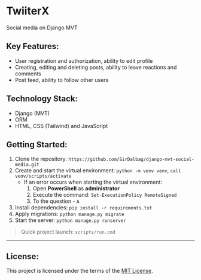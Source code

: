 # TwiiterX
Social media on Django MVT

## Key Features:
* User registration and authorization, ability to edit profile
* Creating, editing and deleting posts, ability to leave reactions and comments
* Post feed, ability to follow other users

## Technology Stack:
* Django (MVT)
* ORM 
* HTML, CSS (Tailwind) and JavaScript

## Getting Started:
1. Clone the repository: `https://github.com/SirDalbag/django-mvt-social-media.git`
2. Create and start the virtual environment: `python -m venv venv`, `call venv/scripts/activate`
    * If an error occurs when starting the virtual environment:
        1. Open **PowerShell** as **administrator**
        2. Execute the command: `Set-ExecutionPolicy RemoteSigned`
        3. To the question - `A`
3. Install dependencies: `pip install -r requirements.txt`
4. Apply migrations: `python manage.py migrate`
5. Start the server: `python manage.py runserver`
> Quick project launch: `scripts/run.cmd`
---
## License:
This project is licensed under the terms of the [MIT License](https://github.com/SirDalbag/django-mvt-social-media/blob/main/LICENSE).